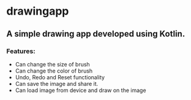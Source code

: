# drawingapp
## A simple drawing app developed using Kotlin.

### Features:
- Can change the size of brush
- Can change the color of brush
- Undo, Redo and Reset functionality
- Can save the image and share it.
- Can load image from device and draw on the image
